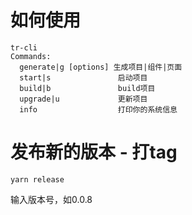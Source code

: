 # 如何使用

```
tr-cli
Commands:
  generate|g [options] 生成项目|组件|页面
  start|s               启动项目
  build|b               build项目
  upgrade|u             更新项目
  info                  打印你的系统信息
```

# 发布新的版本 - 打tag
```
yarn release
```
输入版本号，如0.0.8